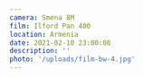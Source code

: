 ```yaml
---
camera: Smena 8M
film: Ilford Pan 400
location: Armenia
date: 2021-02-10 23:00:08
description: ''
photo: '/uploads/film-bw-4.jpg'
---
```

